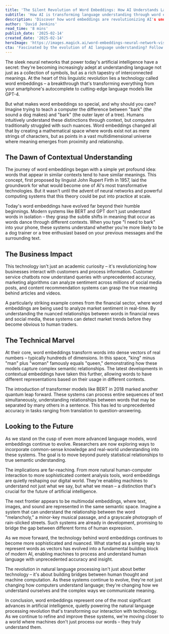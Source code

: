 ```yaml
---
title: 'The Silent Revolution of Word Embeddings: How AI Understands Language Like Never Before'
subtitle: 'How AI is transforming language understanding through word embeddings'
description: 'Discover how word embeddings are revolutionizing AI's understanding of language, transforming everything from smartphone autocomplete to advanced language models. Learn about the technology that\'s enabling machines to grasp the subtle nuances of human communication and its far-reaching implications for the future of artificial intelligence.'
author: 'David Jenkins'
read_time: '8 mins'
publish_date: '2025-02-14'
created_date: '2025-02-14'
heroImage: 'https://images.magick.ai/word-embeddings-neural-network-visualization.jpg'
cta: 'Fascinated by the evolution of AI language understanding? Follow us on LinkedIn for more cutting-edge insights into the future of artificial intelligence and natural language processing.'
---
```


The sleek neural networks that power today's artificial intelligence have a secret: they're becoming increasingly adept at understanding language not just as a collection of symbols, but as a rich tapestry of interconnected meanings. At the heart of this linguistic revolution lies a technology called word embeddings – a breakthrough that's transforming everything from your smartphone's autocomplete to cutting-edge language models like GPT-4.

But what makes word embeddings so special, and why should you care? Imagine trying to teach a computer the difference between "bark" (the sound a dog makes) and "bark" (the outer layer of a tree). Humans intuitively understand these distinctions through context, but computers traditionally struggled with such nuances. Word embeddings changed all that by creating a mathematical space where words exist not as mere strings of characters, but as points in a vast multidimensional universe where meaning emerges from proximity and relationship.

## The Dawn of Contextual Understanding

The journey of word embeddings began with a simple yet profound idea: words that appear in similar contexts tend to have similar meanings. This concept, first proposed by linguist John Rupert Firth in 1957, laid the groundwork for what would become one of AI's most transformative technologies. But it wasn't until the advent of neural networks and powerful computing systems that this theory could be put into practice at scale.

Today's word embeddings have evolved far beyond their humble beginnings. Modern systems like BERT and GPT don't just understand words in isolation – they grasp the subtle shifts in meaning that occur as words dance through different contexts. When you type "I need to bark" into your phone, these systems understand whether you're more likely to be a dog trainer or a tree enthusiast based on your previous messages and the surrounding text.

## The Business Impact

This technology isn't just an academic curiosity – it's revolutionizing how businesses interact with customers and process information. Customer service chatbots now understand queries with unprecedented accuracy, marketing algorithms can analyze sentiment across millions of social media posts, and content recommendation systems can grasp the true meaning behind articles and videos.

A particularly striking example comes from the financial sector, where word embeddings are being used to analyze market sentiment in real-time. By understanding the nuanced relationships between words in financial news and social media, these systems can detect market trends before they become obvious to human traders.

## The Technical Marvel

At their core, word embeddings transform words into dense vectors of real numbers – typically hundreds of dimensions. In this space, "king" minus "man" plus "woman" famously equals "queen," demonstrating how these models capture complex semantic relationships. The latest developments in contextual embeddings have taken this further, allowing words to have different representations based on their usage in different contexts.

The introduction of transformer models like BERT in 2018 marked another quantum leap forward. These systems can process entire sequences of text simultaneously, understanding relationships between words that may be separated by many others in a sentence. This has led to unprecedented accuracy in tasks ranging from translation to question-answering.

## Looking to the Future

As we stand on the cusp of even more advanced language models, word embeddings continue to evolve. Researchers are now exploring ways to incorporate common-sense knowledge and real-world understanding into these systems. The goal is to move beyond purely statistical relationships to true semantic understanding.

The implications are far-reaching. From more natural human-computer interaction to more sophisticated content analysis tools, word embeddings are quietly reshaping our digital world. They're enabling machines to understand not just what we say, but what we mean – a distinction that's crucial for the future of artificial intelligence.

The next frontier appears to be multimodal embeddings, where text, images, and sound are represented in the same semantic space. Imagine a system that can understand the relationship between the word "melancholy," a minor-key musical passage, and a grayscale photograph of rain-slicked streets. Such systems are already in development, promising to bridge the gap between different forms of human expression.

As we move forward, the technology behind word embeddings continues to become more sophisticated and nuanced. What started as a simple way to represent words as vectors has evolved into a fundamental building block of modern AI, enabling machines to process and understand human language with unprecedented accuracy and insight.

The revolution in natural language processing isn't just about better technology – it's about building bridges between human thought and machine computation. As these systems continue to evolve, they're not just changing how computers understand language; they're changing how we understand ourselves and the complex ways we communicate meaning.

In conclusion, word embeddings represent one of the most significant advances in artificial intelligence, quietly powering the natural language processing revolution that's transforming our interaction with technology. As we continue to refine and improve these systems, we're moving closer to a world where machines don't just process our words – they truly understand them.